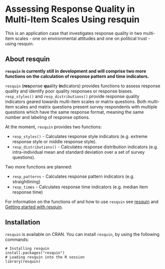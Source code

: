 # Assessing Response Quality in Multi-Item Scales Using resquin

This is an application case that investigates response quality in two multi-item scales - one on environmental attitudes
and one on political trust - using resquin.

## About resquin

**`resquin` is currently still in development and will comprise two more functions on the calculation of response pattern and time indicators.**

`resquin` (**res**ponse **qu**ality **in**dicators) provides functions
to assess response quality and identify poor quality responses or response biases.
`resp_styles()` and `resp_distributions()` provide response quality indicators geared towards multi-item
scales or matrix questions. Both multi-item scales and matrix questions
present survey respondents with multiple questions which have the same response format,
meaning the same number and labeling of response options.

At the moment, `resquin` provides two functions:

-   `resp_styles()` - Calculates response style indicators (e.g. extreme
    response style or middle response style).
-   `resp_distributions()` - Calculates response distribution indicators
    (e.g. intra-individual mean and standard deviation over a set of
    survey questions).

Two more functions are planned:

-   `resp_patterns` - Calculates response pattern indicators (e.g.
    straightlining)
-   `resp_times` - Calculates response time indicators (e.g. median item
    response time)
    
For information on the functions of and how to use `resquin` see [resquin](https://matroth.github.io/resquin/) and [Getting started with resquin](https://matroth.github.io/resquin/articles/getting_started_with_resquin.html).

## Installation

`resquin` is available on CRAN. You can install `resquin`, by using the following commands:

```{r install resquin}
# Installing resquin
install.packages("resquin")
# Loading resquin into the R session
library(resquin)
```
